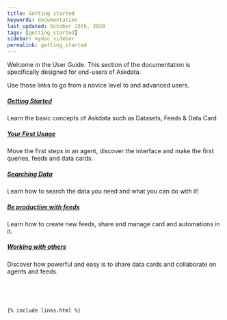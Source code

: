 ```yaml
---
title: Getting started
keywords: documentation
last_updated: October 15th, 2020
tags: [getting_started]
sidebar: mydoc_sidebar
permalink: getting_started
---
```


Welcome in the User Guide. This section of the documentation is specifically designed for end-users of Askdata.

Use those links to go from a novice level to and advanced users.

##### [Getting Started](/docs/getting-started)

Learn the basic concepts of Askdata such as Datasets, Feeds & Data Card

##### [Your First Usage](/docs/your-first-usage)

Move the first steps in an agent, discover the interface and make the first queries, feeds and data cards.

##### [Searching Data](/docs/searching-data)

Learn how to search the data you need and what you can do with it!

##### [Be productive with feeds](/docs/be-productive-with-feeds)

Learn how to create new feeds, share and manage card and automations in it.

##### [Working with others](/docs/working-with-others)

Discover how powerful and easy is to share data cards and collaborate on agents and feeds.

‍

‍



    {% include links.html %}

    